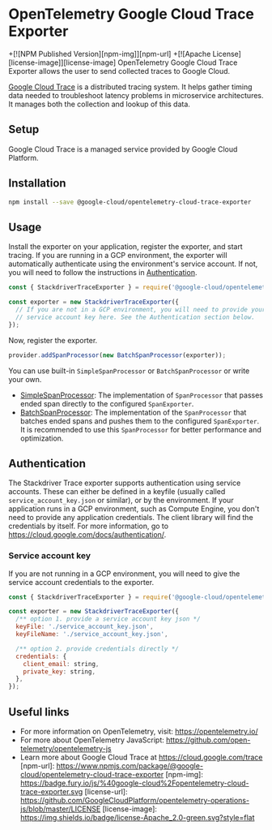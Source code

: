# OpenTelemetry Google Cloud Trace Exporter
+[![NPM Published Version][npm-img]][npm-url]
+[![Apache License][license-image]][license-image]
OpenTelemetry Google Cloud Trace Exporter allows the user to send collected traces to Google Cloud.

[Google Cloud Trace](https://cloud.google.com/trace) is a distributed tracing system. It helps gather timing data needed to troubleshoot latency problems in microservice architectures. It manages both the collection and lookup of this data.

## Setup

Google Cloud Trace is a managed service provided by Google Cloud Platform.

## Installation

```bash
npm install --save @google-cloud/opentelemetry-cloud-trace-exporter
```

## Usage
Install the exporter on your application, register the exporter, and start tracing. If you are running in a GCP environment, the exporter will automatically authenticate using the environment's service account. If not, you will need to follow the instructions in  [Authentication](#Authentication).

```js
const { StackdriverTraceExporter } = require('@google-cloud/opentelemetry-cloud-trace-exporter');

const exporter = new StackdriverTraceExporter({
  // If you are not in a GCP environment, you will need to provide your
  // service account key here. See the Authentication section below.
});
```

Now, register the exporter.

```js
provider.addSpanProcessor(new BatchSpanProcessor(exporter));
```

You can use built-in `SimpleSpanProcessor` or `BatchSpanProcessor` or write your own.

- [SimpleSpanProcessor](https://github.com/open-telemetry/opentelemetry-specification/blob/master/specification/sdk-tracing.md#simple-processor): The implementation of `SpanProcessor` that passes ended span directly to the configured `SpanExporter`.
- [BatchSpanProcessor](https://github.com/open-telemetry/opentelemetry-specification/blob/master/specification/sdk-tracing.md#batching-processor): The implementation of the `SpanProcessor` that batches ended spans and pushes them to the configured `SpanExporter`. It is recommended to use this `SpanProcessor` for better performance and optimization.

## Authentication

The Stackdriver Trace exporter supports authentication using service accounts. These can either be defined in a keyfile (usually called `service_account_key.json` or similar), or by the environment. If your application runs in a GCP environment, such as Compute Engine, you don't need to provide any application credentials. The client library will find the credentials by itself. For more information, go to <https://cloud.google.com/docs/authentication/>.

### Service account key

If you are not running in a GCP environment, you will need to give the service account credentials to the exporter.

```js
const { StackdriverTraceExporter } = require('@google-cloud/opentelemetry-cloud-trace-exporter');

const exporter = new StackdriverTraceExporter({
  /** option 1. provide a service account key json */
  keyFile: './service_account_key.json',
  keyFileName: './service_account_key.json',

  /** option 2. provide credentials directly */
  credentials: {
    client_email: string,
    private_key: string,
  },
});
```

## Useful links
- For more information on OpenTelemetry, visit: <https://opentelemetry.io/>
- For more about OpenTelemetry JavaScript: <https://github.com/open-telemetry/opentelemetry-js>
- Learn more about Google Cloud Trace at https://cloud.google.com/trace
[npm-url]: https://www.npmjs.com/package/@google-cloud/opentelemetry-cloud-trace-exporter
[npm-img]: https://badge.fury.io/js/%40google-cloud%2Fopentelemetry-cloud-trace-exporter.svg
[license-url]: https://github.com/GoogleCloudPlatform/opentelemetry-operations-js/blob/master/LICENSE
[license-image]: https://img.shields.io/badge/license-Apache_2.0-green.svg?style=flat